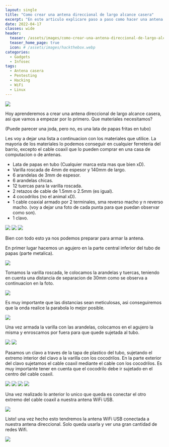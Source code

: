 ```yaml
---
layout: single
title: "Como crear una antena direccional de largo alcance casera"
excerpt: "En este articulo explicare paso a paso como hacer una antena direccional de largo alcance casera."
date: 2022-04-17
classes: wide
header:
  teaser: /assets/images/como-crear-una-antena-direccional-de-largo-alcance-casera/wifi.jpg
  teaser_home_page: true
  icon: # /assets/images/hackthebox.webp
categories:
  - Gadgets
  - Infosec
tags:
  - Antena casera
  - Pentesting
  - Hacking
  - WiFi
  - Linux
---
```


![](/assets/images/como-crear-una-antena-direccional-de-largo-alcance-casera/portada.jpg)

Hoy aprenderemos a crear una antena direccional de largo alcance casera, asi que vamos a empezar por lo primero. Que materiales necesitamos?

(Puede parecer una joda, pero no, es una lata de papas fritas en tubo)

Les voy a dejar una lista a continuacion con los materiales que utilice. La mayoria de los materiales lo podemos conseguir en cualquier ferreteria del barrio, excepto el cable coaxil que lo pueden comprar en una casa de computacion o de antenas.

- Lata de papas en tubo (Cualquier marca esta mas que bien xD).
- Varilla roscada de 4mm de espesor y 140mm de largo.
- 6 arandelas de 3mm de espesor.
- 6 arandelas chicas.
- 12 tuercas para la varilla roscada.
- 2 retazos de cable de 1.5mm o 2.5mm (es igual).
- 4 cocodrilos (no el animal xD).
- 1 cable coaxial armado por 2 terminales, sma reverso macho y n reverso macho. (voy a dejar una foto de cada punta para que puedan observar como son). 
- 1 clavo.

![](/assets/images/como-crear-una-antena-direccional-de-largo-alcance-casera/arandelas.jpg)
![](/assets/images/como-crear-una-antena-direccional-de-largo-alcance-casera/cablecocodrilo.jpg)
![](/assets/images/como-crear-una-antena-direccional-de-largo-alcance-casera/cablecoaxil.jpg)

Bien con todo esto ya nos podemos preparar para armar la antena.

En primer lugar hacemos un agujero en la parte central inferior del tubo de papas (parte metalica).

![](/assets/images/como-crear-una-antena-direccional-de-largo-alcance-casera/6.jpg)

Tomamos la varilla roscada, le colocamos la arandelas y tuercas, teniendo en cuenta una distancia de separacion de 30mm como se observa a continuacion en la foto.

![](/assets/images/como-crear-una-antena-direccional-de-largo-alcance-casera/7.jpg)

Es muy importante que las distancias sean meticulosas, asi conseguiremos que la onda realice la parabola lo mejor posible.

![](/assets/images/como-crear-una-antena-direccional-de-largo-alcance-casera/8.jpg)

Una vez armada la varilla con las arandelas, colocamos en el agujero la misma y enroscamos por fuera para que quede sujetada al tubo.

![](/assets/images/como-crear-una-antena-direccional-de-largo-alcance-casera/9.jpg)
![](/assets/images/como-crear-una-antena-direccional-de-largo-alcance-casera/10.jpg)

Pasamos un clavo a traves de la tapa de plastico del tubo, sujetando el extremo interior del clavo a la varilla con los cocodrilos. En la parte exterior del clavo sujetamos el cable coaxil mediante el cable con los cocodrilos. Es muy importante tener en cuenta que el cocodrilo debe ir sujetado en el centro del cable coaxil.

![](/assets/images/como-crear-una-antena-direccional-de-largo-alcance-casera/11.jpg)
![](/assets/images/como-crear-una-antena-direccional-de-largo-alcance-casera/12.jpg)
![](/assets/images/como-crear-una-antena-direccional-de-largo-alcance-casera/13.jpg)
![](/assets/images/como-crear-una-antena-direccional-de-largo-alcance-casera/14.jpg)

Una vez realizado lo anterior lo unico que queda es conectar el otro extremo del cable coaxil a nuestra antena WiFi USB.

![](/assets/images/como-crear-una-antena-direccional-de-largo-alcance-casera/15.jpg)

Listo! una vez hecho esto tendremos la antena WiFi USB conectada a nuestra antena direccional. Solo queda usarla y ver una gran cantidad de redes Wifi.

![](/assets/images/como-crear-una-antena-direccional-de-largo-alcance-casera/16.jpg)

